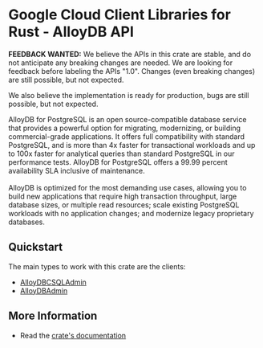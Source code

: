 # Google Cloud Client Libraries for Rust - AlloyDB API

<!-- Code generated by sidekick. DO NOT EDIT. -->

**FEEDBACK WANTED:** We believe the APIs in this crate are stable, and
do not anticipate any breaking changes are needed. We are looking for
feedback before labeling the APIs "1.0". Changes (even breaking changes)
are still possible, but not expected.

We also believe the implementation is ready for production, bugs are
still possible, but not expected.

AlloyDB for PostgreSQL is an open source-compatible database service that
provides a powerful option for migrating, modernizing, or building
commercial-grade applications. It offers full compatibility with standard
PostgreSQL, and is more than 4x faster for transactional workloads and up
to 100x faster for analytical queries than standard PostgreSQL in our
performance tests. AlloyDB for PostgreSQL offers a 99.99 percent
availability SLA inclusive of maintenance. <br><br> AlloyDB is optimized
for the most demanding use cases, allowing you to build new applications
that require high transaction throughput, large database sizes, or
multiple read resources; scale existing PostgreSQL workloads with no
application changes; and modernize legacy proprietary databases.

## Quickstart

The main types to work with this crate are the clients:

- [AlloyDBCSQLAdmin]
- [AlloyDBAdmin]

## More Information

- Read the [crate's documentation](https://docs.rs/google-cloud-alloydb-v1/latest/google-cloud-alloydb-v1)

[AlloyDBCSQLAdmin]: https://docs.rs/google-cloud-alloydb-v1/latest/google_cloud_alloydb_v1/client/struct.AlloyDBCSQLAdmin.html
[AlloyDBAdmin]: https://docs.rs/google-cloud-alloydb-v1/latest/google_cloud_alloydb_v1/client/struct.AlloyDBAdmin.html
